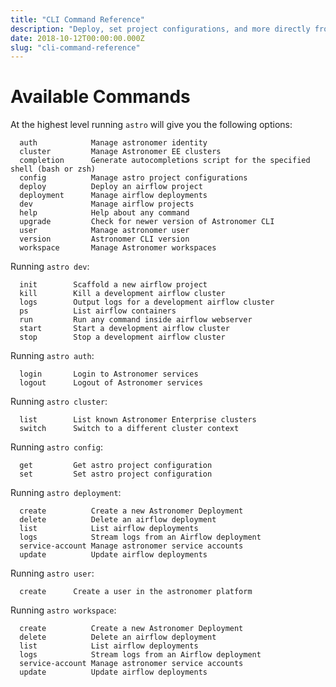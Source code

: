```yaml
---
title: "CLI Command Reference"
description: "Deploy, set project configurations, and more directly from the command line."
date: 2018-10-12T00:00:00.000Z
slug: "cli-command-reference"
---
```


# Available Commands

At the highest level running `astro` will give you the following options:

```
  auth            Manage astronomer identity
  cluster         Manage Astronomer EE clusters
  completion      Generate autocompletions script for the specified shell (bash or zsh)
  config          Manage astro project configurations
  deploy          Deploy an airflow project
  deployment      Manage airflow deployments
  dev             Manage airflow projects
  help            Help about any command
  upgrade         Check for newer version of Astronomer CLI
  user            Manage astronomer user
  version         Astronomer CLI version
  workspace       Manage Astronomer workspaces
```

Running `astro dev`:

```
  init        Scaffold a new airflow project
  kill        Kill a development airflow cluster
  logs        Output logs for a development airflow cluster
  ps          List airflow containers
  run         Run any command inside airflow webserver
  start       Start a development airflow cluster
  stop        Stop a development airflow cluster
```

Running `astro auth`:

```
  login       Login to Astronomer services
  logout      Logout of Astronomer services
```

Running `astro cluster`:

```
  list        List known Astronomer Enterprise clusters
  switch      Switch to a different cluster context
```

Running `astro config`:

```
  get         Get astro project configuration
  set         Set astro project configuration
```

Running `astro deployment`:

```
  create          Create a new Astronomer Deployment
  delete          Delete an airflow deployment
  list            List airflow deployments
  logs            Stream logs from an Airflow deployment
  service-account Manage astronomer service accounts
  update          Update airflow deployments
```

Running `astro user`:

```
  create      Create a user in the astronomer platform
```

Running `astro workspace`:

```
  create          Create a new Astronomer Deployment
  delete          Delete an airflow deployment
  list            List airflow deployments
  logs            Stream logs from an Airflow deployment
  service-account Manage astronomer service accounts
  update          Update airflow deployments
```
